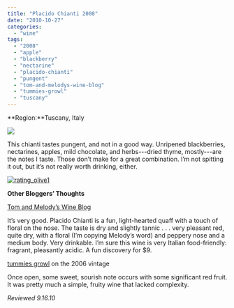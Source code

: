 ```yaml
---
title: "Placido Chianti 2008"
date: "2010-10-27"
categories:
  - "wine"
tags:
  - "2008"
  - "apple"
  - "blackberry"
  - "nectarine"
  - "placido-chianti"
  - "pungent"
  - "tom-and-melodys-wine-blog"
  - "tummies-growl"
  - "tuscany"
---
```


**Region:**Tuscany, Italy

![](http://www.thegourmez.com/gourmez/photos/placidochianti.JPG)

This chianti tastes pungent, and not in a good way. Unripened blackberries, nectarines, apples, mild chocolate, and herbs---dried thyme, mostly---are the notes I taste. Those don’t make for a great combination. I’m not spitting it out, but it’s not really worth drinking, either.




<div class="caption">

[![](http://s3.amazonaws.com/thegourmez-wpmedia/2009/04/rating_olive1.gif "rating_olive1")](http://s3.amazonaws.com/thegourmez-wpmedia/2009/04/rating_olive1.gif)</div>


**Other Bloggers’ Thoughts**

[Tom and Melody’s Wine Blog](http://tomandmelodywine.com/2010/06/17/placido-chianti-2008/)

It’s very good. Placido Chianti is a fun, light-hearted quaff with a touch of floral on the nose. The taste is dry and slightly tannic . . . very pleasant red, quite dry, with a floral (I’m copying Melody’s word) and peppery nose and a medium body. Very drinkable. I’m sure this wine is very Italian food-friendly: fragrant, pleasantly acidic. A fun discovery for $9.

[tummies growl](http://foodventuras.blogspot.com/2010/03/assorted-wine.html) on the 2006 vintage

Once open, some sweet, sourish note occurs with some significant red fruit. It was pretty much a simple, fruity wine that lacked complexity.

_Reviewed 9.16.10_
